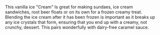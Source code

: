 This vanilla ice "Cream" Is great for making sundaes, ice cream sandwiches, root beer floats or on its own for a frozen creamy treat. Blending the ice cream after it has been frozen is important as it breaks up any ice crystals that form, ensuring that you end up with a creamy, not crunchy, dessert. This pairs wonderfully with dairy-free caramel sauce.